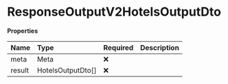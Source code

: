 # ResponseOutputV2HotelsOutputDto

**Properties**

| Name   | Type              | Required | Description |
| :----- | :---------------- | :------- | :---------- |
| meta   | Meta              | ❌       |             |
| result | HotelsOutputDto[] | ❌       |             |
